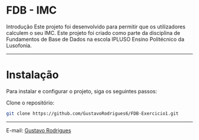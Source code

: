 # FDB - IMC

Introdução
Este projeto foi desenvolvido para permitir que os utilizadores calculem o seu IMC. Este projeto foi criado como parte da disciplina de Fundamentos de Base de Dados na escola IPLUSO Ensino Politécnico da Lusofonia.
***
# Instalação
Para instalar e configurar o projeto, siga os seguintes passos:

Clone o repositório:
```sh
git clone https://github.com/GustavoRodrigues6/FDB-Exercicio1.git
```
***

E-mail:
[Gustavo Rodrigues](mailto:gurodriguesalves12@gmail.com)  



